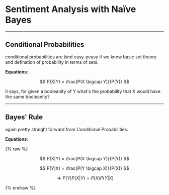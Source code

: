 # Sentiment Analysis with Naïve Bayes

____________________________

## Conditional Probabilities
conditional probabilities are kind easy-peasy if we know basic set theory and defination of probability in terms of sets.

**Equations**:

$$ P(X|Y) = \frac{P(X \bigcap Y)}{P(Y)} $$

it says, for given a booleanity of Y what's the probability that X would have the same booleanity?

__________________


## Bayes' Rule
again pretty straight forward from Conditional Probabilities.

**Equations**:

{% raw %}

$$ P(X|Y) = \frac{P(X \bigcap Y)}{P(Y)} $$

$$ P(Y|X) = \frac{P(Y \bigcap X)}{P(X)} $$

$$ \Rightarrow P(Y)P(X|Y) = P(X)P(Y|X) $$

{% endraw %}